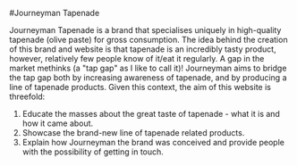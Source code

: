 #Journeyman Tapenade

Journeyman Tapenade is a brand that specialises uniquely in high-quality tapenade (olive paste) for gross consumption.
The idea behind the creation of this brand and website is that tapenade is an incredibly tasty product, however, relatively 
few people know of it/eat it regularly.  A gap in the market methinks (a "tap gap" as I like to call it)!  Journeyman aims to 
bridge the tap gap both by increasing awareness of tapenade, and by producing a line of tapenade products.  Given this context, 
the aim of this website is threefold:
1.  Educate the masses about the great taste of tapenade - what it is and how it came about.
2.  Showcase the brand-new line of tapenade related products.
3.  Explain how Journeyman the brand was conceived and provide people with the possibility of getting in touch.


